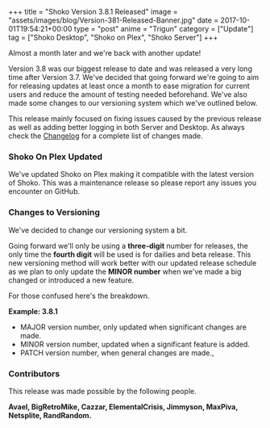 +++
title = "Shoko Version 3.8.1 Released"
image = "assets/images/blog/Version-381-Released-Banner.jpg"
date = 2017-10-01T19:54:21+00:00
type = "post"
anime = "Trigun"
category = ["Update"]
tag = ["Shoko Desktop", "Shoko on Plex", "Shoko Server"]
+++

Almost a month later and we're back with another update!

Version 3.8 was our biggest release to date and was released a very long time after Version 3.7. We've decided that going forward we're going to aim for releasing updates at least once a month to ease migration for current users and reduce the amount of testing needed beforehand. We've also made some changes to our versioning system which we've outlined below.

This release mainly focused on fixing issues caused by the previous release as well as adding better logging in both Server and Desktop. As always check the [Changelog](https://docs.shokoanime.com/changelog.html) for a complete list of changes made.

### Shoko On Plex Updated

We've updated Shoko on Plex making it compatible with the latest version of Shoko. This was a maintenance release so please report any issues you encounter on GitHub.

### Changes to Versioning

We've decided to change our versioning system a bit.

Going forward we'll only be using a **three-digit** number for releases, the only time the **fourth digit** will be used is for dailies and beta release. This new versioning method will work better with our updated release schedule as we plan to only update the **MINOR number** when we've made a big changed or introduced a new feature.

For those confused here's the breakdown.

**Example: 3.8.1**

-   MAJOR version number, only updated when significant changes are made.
-   MINOR version number, updated when a significant feature is added.
-   PATCH version number, when general changes are made.,

### Contributors

This release was made possible by the following people.

**Avael, BigRetroMike, Cazzar, ElementalCrisis, Jimmyson, MaxPiva, Netsplite, RandRandom.**

